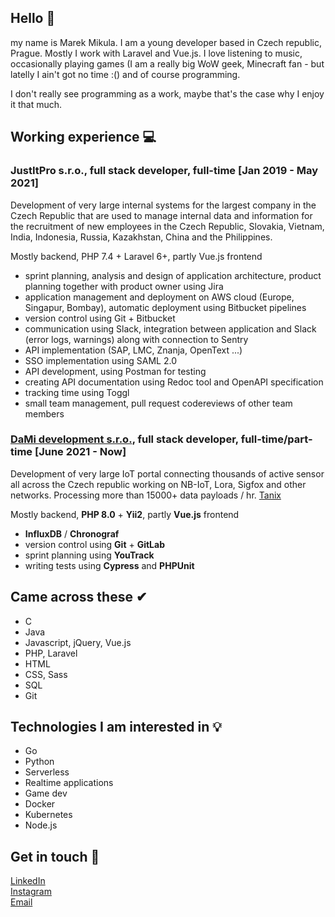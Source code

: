 ## Hello 👋

my name is Marek Mikula. I am a young developer based in Czech republic, Prague. Mostly I work with Laravel and Vue.js. I love listening to music, occasionally playing games (I am a really big WoW geek, Minecraft fan - but latelly I ain't got no time :() and of course programming. 

I don't really see programming as a work, maybe that's the case why I enjoy it that much.

## Working experience 💻

### JustItPro s.r.o., full stack developer, full-time \[Jan 2019 - May 2021\]

Development of very large internal systems for the largest company in the Czech Republic that are used to manage internal data and information for the recruitment of new employees in the Czech Republic, Slovakia, Vietnam, India, Indonesia, Russia, Kazakhstan, China and the Philippines.

Mostly backend, PHP 7.4 + Laravel 6+, partly Vue.js frontend

- sprint planning, analysis and design of application architecture, product planning together with product owner using Jira
- application management and deployment on AWS cloud (Europe, Singapur, Bombay), automatic deployment using Bitbucket pipelines
- version control using Git + Bitbucket
- communication using Slack, integration between application and Slack (error logs, warnings) along with connection to Sentry
- API implementation (SAP, LMC, Znanja, OpenText ...)
- SSO implementation using SAML 2.0
- API development, using Postman for testing
- creating API documentation using Redoc tool and OpenAPI specification
- tracking time using Toggl
- small team management, pull request codereviews of other team members

### [DaMi development s.r.o.](https://www.damidev.com/), full stack developer, full-time/part-time \[June 2021 - Now\]

Development of very large IoT portal connecting thousands of active sensor all across the Czech republic working on NB-IoT, Lora, Sigfox and other networks. Processing more than 15000+ data payloads / hr. [Tanix](https://tanix.cz/)

Mostly backend, **PHP 8.0** + **Yii2**, partly **Vue.js** frontend

- **InfluxDB** / **Chronograf**
- version control using **Git** + **GitLab**
- sprint planning using **YouTrack**
- writing tests using **Cypress** and **PHPUnit**

## Came across these ✔

- C
- Java
- Javascript, jQuery, Vue.js
- PHP, Laravel
- HTML
- CSS, Sass
- SQL
- Git

## Technologies I am interested in 💡

- Go
- Python
- Serverless
- Realtime applications
- Game dev
- Docker
- Kubernetes
- Node.js

## Get in touch 📩

[LinkedIn](https://www.linkedin.com/in/marek-mikula/)<br/>
[Instagram](https://www.instagram.com/susboycore/)<br/>
[Email](mailto:marek.mikula01@gmail.com)

